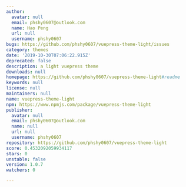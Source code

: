 ```yaml
---
author:
  avatar: null
  email: phshy0607@outlook.com
  name: Hao Peng
  url: null
  username: phshy0607
bugs: https://github.com/phshy0607/vuepress-theme-light/issues
category: themes
date: '2019-10-30T07:06:22.915Z'
deprecated: false
description: a light vuepress theme
downloads: null
homepage: https://github.com/phshy0607/vuepress-theme-light#readme
keywords: null
license: null
maintainers: null
name: vuepress-theme-light
npm: https://www.npmjs.com/package/vuepress-theme-light
publisher:
  avatar: null
  email: phshy0607@outlook.com
  name: null
  url: null
  username: phshy0607
repository: https://github.com/phshy0607/vuepress-theme-light
score: 0.4532092059934117
stars: 0
unstable: false
version: 1.0.7
watchers: 0

---
```


